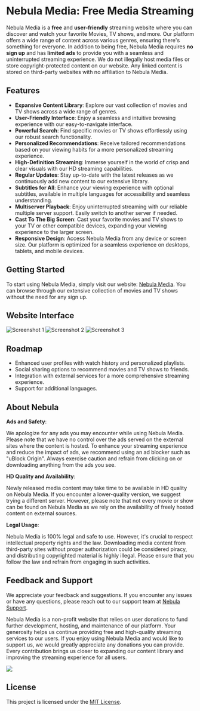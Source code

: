 # Nebula Media: Free Media Streaming

Nebula Media is a **free** and **user-friendly** streaming website where you can discover and watch your favorite Movies, TV shows, and more. Our platform offers a wide range of content across various genres, ensuring there's something for everyone. In addition to being free, Nebula Media requires **no sign up** and has **limited ads** to provide you with a seamless and uninterrupted streaming experience. We do not illegally host media files or store copyright-protected content on our website. Any linked content is stored on third-party websites with no affiliation to Nebula Media.

## Features

- **Expansive Content Library**: Explore our vast collection of movies and TV shows across a wide range of genres.
- **User-Friendly Interface**: Enjoy a seamless and intuitive browsing experience with our easy-to-navigate interface.
- **Powerful Search**: Find specific movies or TV shows effortlessly using our robust search functionality.
- **Personalized Recommendations**: Receive tailored recommendations based on your viewing habits for a more personalized streaming experience.
- **High-Definition Streaming**: Immerse yourself in the world of crisp and clear visuals with our HD streaming capabilities.
- **Regular Updates**: Stay up-to-date with the latest releases as we continuously add new content to our extensive library.
- **Subtitles for All**: Enhance your viewing experience with optional subtitles, available in multiple languages for accessibility and seamless understanding.
- **Multiserver Playback**: Enjoy uninterrupted streaming with our reliable multiple server support. Easily switch to another server if needed.
- **Cast To The Big Screen**: Cast your favorite movies and TV shows to your TV or other compatible devices, expanding your viewing experience to the larger screen.
- **Responsive Design**: Access Nebula Media from any device or screen size. Our platform is optimized for a seamless experience on desktops, tablets, and mobile devices.

## Getting Started

To start using Nebula Media, simply visit our website: [Nebula Media](https://nebula.zya.me). You can browse through our extensive collection of movies and TV shows without the need for any sign up.

## Website Interface

![Screenshot 1](https://i.imgur.com/w5QjZCi_d.png?maxwidth=1520&fidelity=grand)
![Screenshot 2](https://i.imgur.com/CJP7aIY_d.png?maxwidth=1520&fidelity=grand)
![Screenshot 3](https://i.imgur.com/ndJ2tnG.png?maxwidth=1520&fidelity=grand)

## Roadmap

- Enhanced user profiles with watch history and personalized playlists.
- Social sharing options to recommend movies and TV shows to friends.
- Integration with external services for a more comprehensive streaming experience.
- Support for additional languages.

## About Nebula

**Ads and Safety**:

We apologize for any ads you may encounter while using Nebula Media. Please note that we have no control over the ads served on the external sites where the content is hosted. To enhance your streaming experience and reduce the impact of ads, we recommend using an ad blocker such as "uBlock Origin". Always exercise caution and refrain from clicking on or downloading anything from the ads you see.

**HD Quality and Availability**:

Newly released media content may take time to be available in HD quality on Nebula Media. If you encounter a lower-quality version, we suggest trying a different server. However, please note that not every movie or show can be found on Nebula Media as we rely on the availability of freely hosted content on external sources.

**Legal Usage**:

Nebula Media is 100% legal and safe to use. However, it's crucial to respect intellectual property rights and the law. Downloading media content from third-party sites without proper authorization could be considered piracy, and distributing copyrighted material is highly illegal. Please ensure that you follow the law and refrain from engaging in such activities.

## Feedback and Support

We appreciate your feedback and suggestions. If you encounter any issues or have any questions, please reach out to our support team at [Nebula Support](mailto:byt3w1z4rd@proton.me).

Nebula Media is a non-profit website that relies on user donations to fund further development, hosting, and maintenance of our platform. Your generosity helps us continue providing free and high-quality streaming services to our users. If you enjoy using Nebula Media and would like to support us, we would greatly appreciate any donations you can provide. Every contribution brings us closer to expanding our content library and improving the streaming experience for all users.

<a href="https://www.buymeacoffee.com/BYT3W1Z4RD" target="_blank"><img src="https://img.buymeacoffee.com/button-api/?text=Donate%20To%20Nebula%20Media&button_colour=121212&font_colour=ffffff&font_family=Inter&outline_colour=980fff&coffee_colour=980fff"></a>

## License

This project is licensed under the [MIT License](https://github.com/BYT3W1Z4RD/nebula-media/blob/main/LICENSE).
